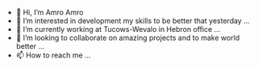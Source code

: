 - 👋 Hi, I’m Amro Amro 
- 👀 I’m interested in development my skills to be better that yesterday ...
- 🌱 I’m currently working at Tucows-Wevalo in Hebron office ...
- 💞️ I’m looking to collaborate on amazing projects and to make world better ...
- 📫 How to reach me ...

<!---
aamro-tc/aamro-tc is a ✨ special ✨ repository because its `README.md` (this file) appears on your GitHub profile.
You can click the Preview link to take a look at your changes.
--->
